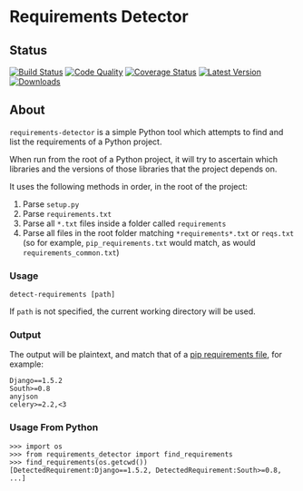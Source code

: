 # Requirements Detector

## Status

[![Build Status](https://travis-ci.org/landscapeio/requirements-detector.png?branch=master)](https://travis-ci.org/landscapeio/requirements-detector) 
[![Code Quality](https://landscape.io/github/landscapeio/requirements-detector/master/landscape.png)](https://landscape.io/github/landscapeio/requirements-detector)
[![Coverage Status](https://coveralls.io/repos/landscapeio/requirements-detector/badge.png)](https://coveralls.io/r/landscapeio/requirements-detector)
[![Latest Version](https://pypip.in/v/requirements-detector/badge.png)](https://crate.io/packages/requirements-detector)
[![Downloads](https://pypip.in/d/requirements-detector/badge.png)](https://crate.io/packages/requirements-detector)

## About

`requirements-detector` is a simple Python tool which attempts to find and list the requirements of a Python project. 

When run from the root of a Python project, it will try to ascertain which libraries and the versions of those libraries that the project depends on.

It uses the following methods in order, in the root of the project:

1. Parse `setup.py`
2. Parse `requirements.txt`
3. Parse all `*.txt` files inside a folder called `requirements`
4. Parse all files in the root folder matching `*requirements*.txt` or `reqs.txt` (so for example, `pip_requirements.txt` would match, as would `requirements_common.txt`)

### Usage

```
detect-requirements [path]
```
If `path` is not specified, the current working directory will be used.

### Output

The output will be plaintext, and match that of a [pip requirements file](http://www.pip-installer.org/en/latest/logic.html), for example:

```
Django==1.5.2
South>=0.8
anyjson
celery>=2.2,<3
```

### Usage From Python

```
>>> import os
>>> from requirements_detector import find_requirements
>>> find_requirements(os.getcwd())
[DetectedRequirement:Django==1.5.2, DetectedRequirement:South>=0.8, ...]
```
